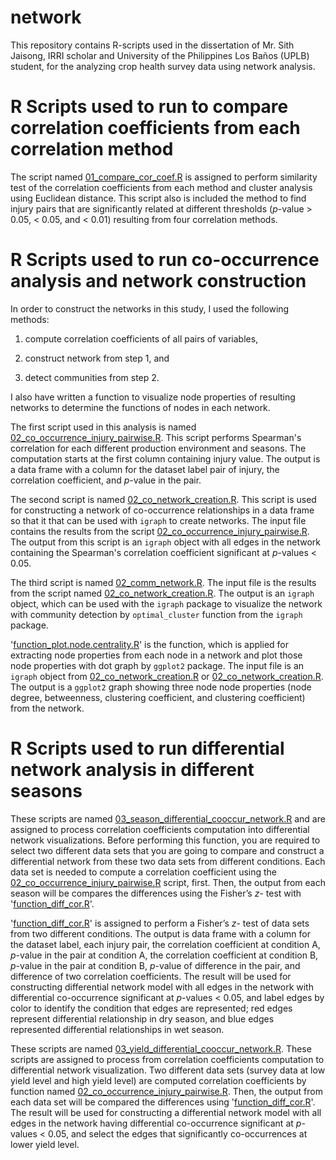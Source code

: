 # network
This repository contains R-scripts used in the dissertation of Mr. Sith Jaisong, IRRI scholar and University of the Philippines Los Baños (UPLB) student, for the analyzing crop health survey data using network analysis.

R Scripts used to run to compare correlation coefficients from each correlation method
===

The script named [01_compare_cor_coef.R](https://github.com/sithjaisong/network/blob/master/01_compare_cor_coef.R) is assigned to perform similarity test of the correlation coefficients from each method and cluster analysis using Euclidean distance. This script also is included the method to find injury pairs that are significantly related at different thresholds (*p*-value > 0.05, < 0.05, and < 0.01) resulting from four correlation methods.

R Scripts used to run co-occurrence analysis and network construction
===

In order to construct the networks in this study, I used the following methods:

1. compute correlation coefficients of all pairs of variables,

2. construct network from step 1, and

3. detect communities from step 2.


I also have written a function to visualize node properties of resulting networks to determine the functions of nodes in each network.

The first script used in this analysis is named [02_co_occurrence_injury_pairwise.R](https://github.com/sithjaisong/network/blob/master/02_co_occurrence_injury_pairwise.R). This script performs Spearman's correlation for each different production environment and seasons. The computation starts at the first column containing injury value. The output is a data frame with a column for the dataset label pair of injury, the correlation coefficient, and *p*-value in the pair.

The second script is named [02_co_network_creation.R](https://github.com/sithjaisong/network/blob/master/02_co_network_creation.R). This script is used for constructing a network of co-occurrence relationships in a data frame so that it that can be used with `igraph` to create networks. The input file contains the results from the script [02_co_occurrence_injury_pairwise.R](https://github.com/sithjaisong/network/blob/master/02_co_occurrence_injury_pairwise.R). The output from this script is an `igraph` object with all edges in the network containing the Spearman's correlation coefficient significant at *p*-values < 0.05.

The third script is named [02_comm_network.R](https://github.com/sithjaisong/network/blob/master/02_comm_network.R). The input file is the results from the script named [02_co_network_creation.R](https://github.com/sithjaisong/network/blob/master/02_co_network_creation.R). The output is an `igraph` object, which can be used with the `igraph` package to visualize the network with community detection by `optimal_cluster` function from the `igraph` package.

'[function_plot.node.centrality.R](https://github.com/sithjaisong/network/blob/master/function_plot.node.centrality.R)' is the function, which is applied for extracting node properties from each node in a network and plot those node properties with dot graph by `ggplot2` package. The input file is an `igraph` object from [02_co_network_creation.R](https://github.com/sithjaisong/network/blob/master/02_co_network_creation.R) or [02_co_network_creation.R](https://github.com/sithjaisong/network/blob/master/02_co_network_creation.R). The output is a `ggplot2` graph showing three node node properties (node degree, betweenness, clustering coefficient, and clustering coefficient) from the network. 

R Scripts used to run differential network analysis in different seasons
===

These scripts are named [03_season_differential_cooccur_network.R](https://github.com/sithjaisong/network/blob/master/03_season_differential_cooccur_network.R) and are assigned to process correlation coefficients computation into differential network visualizations. Before performing this function, you are required to select two different data sets that you are going to compare and construct a differential network from these two data sets from different conditions. Each data set is needed to compute a correlation coefficient using the [02_co_occurrence_injury_pairwise.R](https://github.com/sithjaisong/network/blob/master/02_co_occurrence_injury_pairwise.R) script, first. Then, the output from each season will be compares the differences using the Fisher’s *z*- test with '[function_diff_cor.R](https://github.com/sithjaisong/network/blob/master/03_differial_season_network.R)'. 

'[function_diff_cor.R](https://github.com/sithjaisong/network/blob/master/03_differial_season_network.R)' is assigned to perform a Fisher’s *z*- test of data sets from two different conditions. The output is data frame with a column for the dataset label, each injury pair, the correlation coefficient at condition A, *p*-value in the pair at condition A, the correlation coefficient at condition B, *p*-value in the pair at condition B, *p*-value of difference in the pair, and difference of two correlation coefficients. The result will be used for constructing differential network model with all edges in the network with differential co-occurrence significant at *p*-values < 0.05, and label edges by color to identify the condition that edges are represented; red edges represent differential relationship in dry season, and blue edges represented differential relationships in wet season.

These scripts are named [03_yield_differential_cooccur_network.R](https://github.com/sithjaisong/network/blob/master/03_yield_differential_cooccur_network.R). These scripts are assigned to process from correlation coefficients computation to differential network visualization. Two different data sets (survey data at low yield level and high yield level) are computed correlation coefficients by function named [02_co_occurrence_injury_pairwise.R](https://github.com/sithjaisong/network/blob/master/02_co_occurrence_injury_pairwise.R). Then, the output from each data set will be compared the differences using '[function_diff_cor.R](https://github.com/sithjaisong/network/blob/master/function_dffi.cor.R)'. The result will be used for constructing a differential network model with all edges in the network having differential co-occurrence significant at *p*-values < 0.05, and select the edges that significantly co-occurrences at lower yield level.
